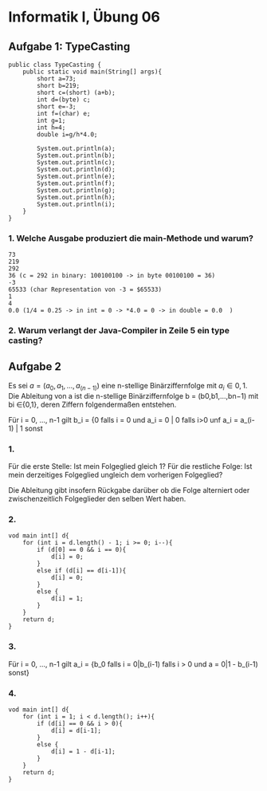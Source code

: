 ﻿# Informatik I, Übung 06

## Aufgabe 1: TypeCasting

	public class TypeCasting { 
		public static void main(String[] args){ 
			short a=73; 
			short b=219; 
			short c=(short) (a+b); 
			int d=(byte) c; 
			short e=-3; 
			int f=(char) e; 
			int g=1; 
			int h=4; 
			double i=g/h*4.0;

			System.out.println(a); 
			System.out.println(b); 
			System.out.println(c); 
			System.out.println(d); 
			System.out.println(e); 
			System.out.println(f); 
			System.out.println(g); 
			System.out.println(h); 
			System.out.println(i);
		}
	}

### 1. Welche Ausgabe produziert die main-Methode und warum? 

	73
	219
	292
	36 (c = 292 in binary: 100100100 -> in byte 00100100 = 36)
	-3
	65533 (char Representation von -3 = $65533)
	1
	4
	0.0 (1/4 = 0.25 -> in int = 0 -> *4.0 = 0 -> in double = 0.0  )

### 2.  Warum verlangt der Java-Compiler in Zeile 5 ein type casting?

## Aufgabe 2

Es sei $a = (a_0,a_1,...,a_(n−1))$ eine n-stellige Binärziffernfolge mit $a_i ∈{0,1}$. Die Ableitung von a ist die n-stellige Binärziffernfolge b = (b0,b1,...,bn−1) mit bi ∈{0,1}, deren Ziffern folgendermaßen entstehen.

Für i = 0, ..., n-1 gilt b_i = {0 falls i = 0 und a_i = 0 | 0 falls i>0 unf a_i = a_(i-1) | 1 sonst

### 1.

Für die erste Stelle: Ist mein Folgeglied gleich 1?
Für die restliche Folge: Ist mein derzeitiges Folgeglied ungleich dem vorherigen Folgeglied?

Die Ableitung gibt insofern Rückgabe darüber ob die Folge alterniert oder zwischenzeitlich Folgeglieder den selben Wert haben.

### 2.

    vod main int[] d{
        for (int i = d.length() - 1; i >= 0; i--){
            if (d[0] == 0 && i == 0){
                d[i] = 0;
            }
            else if (d[i] == d[i-1]){
                d[i] = 0;
            }
            else {
                d[i] = 1;
            }
        }
        return d;
    }

### 3.

Für i = 0, ..., n-1 gilt a_i = {b_0 falls i = 0|b_(i-1) falls i > 0 und a = 0|1 - b_(i-1) sonst}

### 4.

    vod main int[] d{
        for (int i = 1; i < d.length(); i++){
            if (d[i] == 0 && i > 0){
                d[i] = d[i-1];
            }
            else {
                d[i] = 1 - d[i-1];
            }
        }
        return d;
    }
